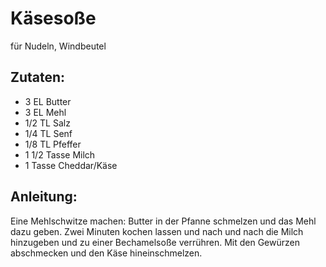 Käsesoße
===
für Nudeln, Windbeutel

Zutaten:
---
- 3 EL Butter
- 3 EL Mehl
- 1/2 TL Salz
- 1/4 TL Senf
- 1/8 TL Pfeffer
- 1 1/2 Tasse Milch
- 1 Tasse Cheddar/Käse

Anleitung:
---
Eine Mehlschwitze machen: Butter in der Pfanne schmelzen und das Mehl dazu geben.
Zwei Minuten kochen lassen und nach und nach die Milch hinzugeben und zu einer Bechamelsoße verrühren.
Mit den Gewürzen abschmecken und den Käse hineinschmelzen.